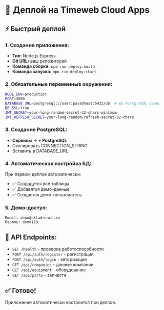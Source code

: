 # 🚀 Деплой на Timeweb Cloud Apps

## ⚡ Быстрый деплой

### 1. Создание приложения:
- **Тип:** Node.js Express
- **Git URL:** ваш репозиторий
- **Команда сборки:** `npm run deploy:build`
- **Команда запуска:** `npm run deploy:start`

### 2. Обязательные переменные окружения:

```bash
NODE_ENV=production
PORT=3000
DATABASE_URL=postgresql://user:pass@host:5432/db  # из PostgreSQL сервиса
DB_SSL=true
JWT_SECRET=your-long-random-secret-32-chars-minimum
JWT_REFRESH_SECRET=your-long-random-refresh-secret-32-chars
```

### 3. Создание PostgreSQL:
- **Сервисы** → **+ PostgreSQL**
- Скопировать CONNECTION_STRING
- Вставить в DATABASE_URL

### 4. Автоматическая настройка БД:
При первом деплое автоматически:
- ✅ Создадутся все таблицы
- ✅ Добавятся демо-данные
- ✅ Создастся демо-пользователь

### 5. Демо-доступ:
```
Email: demo@skladreact.ru
Пароль: demo123
```

## 🔧 API Endpoints:

- `GET /health` - проверка работоспособности
- `POST /api/auth/register` - регистрация
- `POST /api/auth/login` - авторизация
- `GET /api/companies` - данные компании
- `GET /api/equipment` - оборудование
- `GET /api/parts` - запчасти

## ✅ Готово! 
Приложение автоматически настроится при деплое.